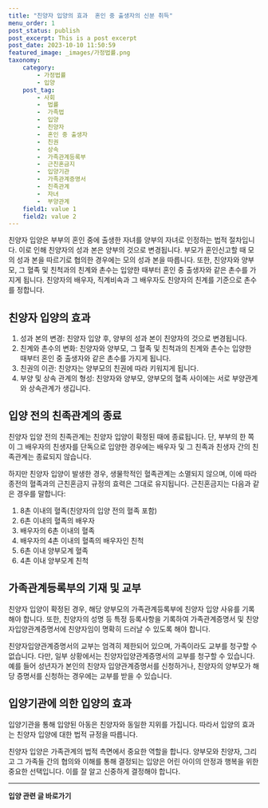 ```yaml
---
title: "친양자 입양의 효과  혼인 중 출생자의 신분 취득"
menu_order: 1
post_status: publish
post_excerpt: This is a post excerpt
post_date: 2023-10-10 11:50:59
featured_image: _images/가정법률.png
taxonomy:
    category:
        - 가정법률
        - 입양
    post_tag:
        - 사회
        -  법률
        -  가족법
        -  입양
        -  친양자
        -  혼인 중 출생자
        -  친권
        -  상속
        -  가족관계등록부
        -  근친혼금지
        -  입양기관
        -  가족관계증명서
        -  친족관계
        -  자녀
        -  부양관계
    field1: value 1
    field2: value 2
---
```



친양자 입양은 부부의 혼인 중에 출생한 자녀를 양부의 자녀로 인정하는 법적 절차입니다. 이로 인해 친양자의 성과 본은 양부의 것으로 변경됩니다. 부모가 혼인신고할 때 모의 성과 본을 따르기로 협의한 경우에는 모의 성과 본을 따릅니다. 또한, 친양자와 양부모, 그 혈족 및 친척과의 친계와 촌수는 입양한 때부터 혼인 중 출생자와 같은 촌수를 가지게 됩니다. 친양자의 배우자, 직계비속과 그 배우자도 친양자의 친계를 기준으로 촌수를 정합니다.

## 친양자 입양의 효과

1. 성과 본의 변경: 친양자 입양 후, 양부의 성과 본이 친양자의 것으로 변경됩니다.
2. 친계와 촌수의 변화: 친양자와 양부모, 그 혈족 및 친척과의 친계와 촌수는 입양한 때부터 혼인 중 출생자와 같은 촌수를 가지게 됩니다.
3. 친권의 이관: 친양자는 양부모의 친권에 따라 키워지게 됩니다.
4. 부양 및 상속 관계의 형성: 친양자와 양부모, 양부모의 혈족 사이에는 서로 부양관계와 상속관계가 생깁니다.

## 입양 전의 친족관계의 종료

친양자 입양 전의 친족관계는 친양자 입양이 확정된 때에 종료됩니다. 단, 부부의 한 쪽이 그 배우자의 친생자를 단독으로 입양한 경우에는 배우자 및 그 친족과 친생자 간의 친족관계는 종료되지 않습니다.

하지만 친양자 입양이 발생한 경우, 생물학적인 혈족관계는 소멸되지 않으며, 이에 따라 종전의 혈족과의 근친혼금지 규정의 효력은 그대로 유지됩니다. 근친혼금지는 다음과 같은 경우를 말합니다:
1. 8촌 이내의 혈족(친양자의 입양 전의 혈족 포함)
2. 6촌 이내의 혈족의 배우자
3. 배우자의 6촌 이내의 혈족
4. 배우자의 4촌 이내의 혈족의 배우자인 친척
5. 6촌 이내 양부모계 혈족
6. 4촌 이내 양부모계 친척

## 가족관계등록부의 기재 및 교부

친양자 입양이 확정된 경우, 해당 양부모의 가족관계등록부에 친양자 입양 사유를 기록해야 합니다. 또한, 친양자의 성명 등 특정 등록사항을 기록하여 가족관계증명서 및 친양자입양관계증명서에 친양자임이 명확히 드러날 수 있도록 해야 합니다.

친양자입양관계증명서의 교부는 엄격히 제한되어 있으며, 가족이라도 교부를 청구할 수 없습니다. 다만, 일부 상황에서는 친양자입양관계증명서의 교부를 청구할 수 있습니다. 예를 들어 성년자가 본인의 친양자 입양관계증명서를 신청하거나, 친양자의 양부모가 해당 증명서를 신청하는 경우에는 교부를 받을 수 있습니다.

## 입양기관에 의한 입양의 효과

입양기관을 통해 입양된 아동은 친양자와 동일한 지위를 가집니다. 따라서 입양의 효과는 친양자 입양에 대한 법적 규정을 따릅니다.

친양자 입양은 가족관계의 법적 측면에서 중요한 역할을 합니다. 양부모와 친양자, 그리고 그 가족들 간의 협의와 이해를 통해 결정되는 입양은 어린 아이의 안정과 행복을 위한 중요한 선택입니다. 이를 잘 알고 신중하게 결정해야 합니다.



















<!-- wp:separator -->
<hr class="wp-block-separator has-alpha-channel-opacity"/>
<!-- /wp:separator -->
<!-- wp:group {"backgroundColor":"base","layout":{"type":"constrained"}} -->
<div class="wp-block-group has-base-background-color has-background"><!-- wp:paragraph {"align":"center","fontSize":"large"} -->
<p class="has-text-align-center has-large-font-size"><strong>입양 관련 글 바로가기</strong></p>
<!-- /wp:paragraph -->


<!-- wp:latest-posts
{"categories":[{"id":1407,"count":19,"description":"","link":"https://uknowlaw.com/category/%ec%9e%85%ec%96%91/","name":"입양","slug":"입양","taxonomy":"category","parent":0,"meta":[],"_links":{"self":[{"href":"https://uknowlaw.com/wp-json/wp/v2/categories/1407"}],"collection":[{"href":"https://uknowlaw.com/wp-json/wp/v2/categories"}],"about":[{"href":"https://uknowlaw.com/wp-json/wp/v2/taxonomies/category"}],"wp:post_type":[{"href":"https://uknowlaw.com/wp-json/wp/v2/posts?categories=1407"}],"curies":[{"name":"wp","href":"https://api.w.org/{rel}","templated":true}]}}],"postsToShow":100,"excerptLength":28,"postLayout":"grid","columns":2,"featuredImageAlign":"left","featuredImageSizeSlug":"large","fontSize":"medium"} /--></div>
<!-- /wp:group -->